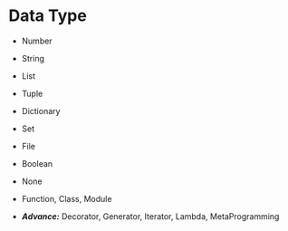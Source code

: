 # Data Type

- Number
- String
- List
- Tuple
- Dictionary
- Set
- File
- Boolean
- None

- Function, Class, Module

- ***Advance:*** Decorator, Generator, Iterator, Lambda, MetaProgramming
